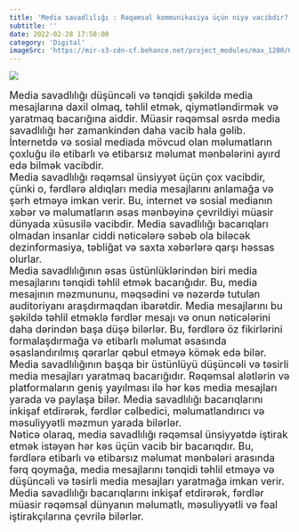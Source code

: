 ```yaml
---
title: 'Media savadlılığı : Rəqəmsal kommunikasiya üçün niyə vacibdir?'
subtitle: ''
date: 2022-02-28 17:50:00
category: 'Digital'
imageSrc: 'https://mir-s3-cdn-cf.behance.net/project_modules/max_1200/0bc258100013113.5eff47005b02e.jpg'
---
```


<img src="https://mir-s3-cdn-cf.behance.net/project_modules/max_1200/0bc258100013113.5eff47005b02e.jpg"  >
<br/>
<br/>
   <font size="4">
Media savadlılığı düşüncəli və tənqidi şəkildə media mesajlarına daxil olmaq, təhlil etmək, qiymətləndirmək və yaratmaq bacarığına aiddir. Müasir rəqəmsal əsrdə media savadlılığı hər zamankindən daha vacib hala gəlib. İnternetdə və sosial mediada mövcud olan məlumatların çoxluğu ilə etibarlı və etibarsız məlumat mənbələrini ayırd edə bilmək vacibdir.
</font>
<br/>
   <font size="4">
Media savadlılığı rəqəmsal ünsiyyət üçün çox vacibdir, çünki o, fərdlərə aldıqları media mesajlarını anlamağa və şərh etməyə imkan verir. Bu, internet və sosial medianın xəbər və məlumatların əsas mənbəyinə çevrildiyi müasir dünyada xüsusilə vacibdir. Media savadlılığı bacarıqları olmadan insanlar ciddi nəticələrə səbəb ola biləcək dezinformasiya, təbliğat və saxta xəbərlərə qarşı həssas olurlar.
</font>
<br/>
   <font size="4">
Media savadlılığının əsas üstünlüklərindən biri media mesajlarını tənqidi təhlil etmək bacarığıdır. Bu, media mesajının məzmununu, məqsədini və nəzərdə tutulan auditoriyanı araşdırmaqdan ibarətdir. Media mesajlarını bu şəkildə təhlil etməklə fərdlər mesajı və onun nəticələrini daha dərindən başa düşə bilərlər. Bu, fərdlərə öz fikirlərini formalaşdırmağa və etibarlı məlumat əsasında əsaslandırılmış qərarlar qəbul etməyə kömək edə bilər.
</font>
<br/>
   <font size="4">
Media savadlılığının başqa bir üstünlüyü düşüncəli və təsirli media mesajları yaratmaq bacarığıdır. Rəqəmsal alətlərin və platformaların geniş yayılması ilə hər kəs media mesajları yarada və paylaşa bilər. Media savadlılığı bacarıqlarını inkişaf etdirərək, fərdlər cəlbedici, məlumatlandırıcı və məsuliyyətli məzmun yarada bilərlər.
</font>
<br/>
   <font size="4">
Nəticə olaraq, media savadlılığı rəqəmsal ünsiyyətdə iştirak etmək istəyən hər kəs üçün vacib bir bacarıqdır. Bu, fərdlərə etibarlı və etibarsız məlumat mənbələri arasında fərq qoymağa, media mesajlarını tənqidi təhlil etməyə və düşüncəli və təsirli media mesajları yaratmağa imkan verir. Media savadlılığı bacarıqlarını inkişaf etdirərək, fərdlər müasir rəqəmsal dünyanın məlumatlı, məsuliyyətli və fəal iştirakçılarına çevrilə bilərlər.
</font>
